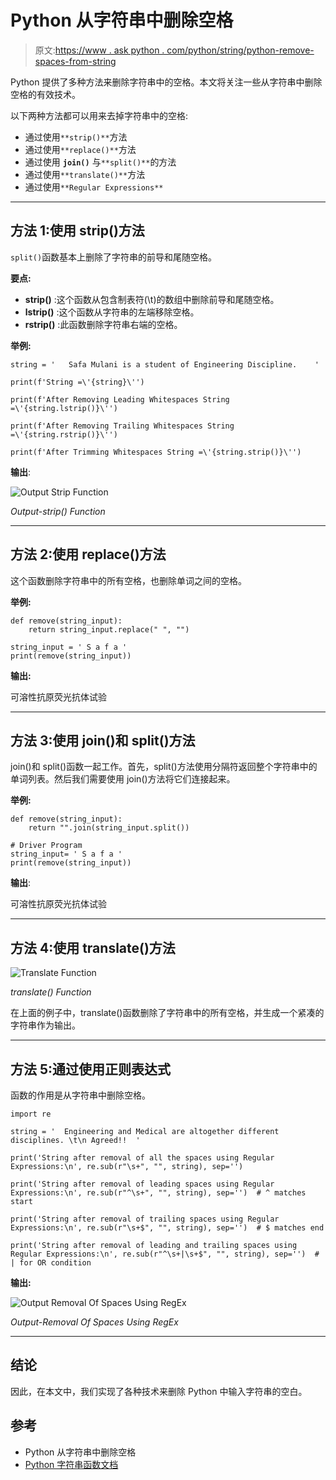 # Python 从字符串中删除空格

> 原文:[https://www . ask python . com/python/string/python-remove-spaces-from-string](https://www.askpython.com/python/string/python-remove-spaces-from-string)

Python 提供了多种方法来删除字符串中的空格。本文将关注一些从字符串中删除空格的有效技术。

以下两种方法都可以用来去掉字符串中的空格:

*   通过使用`**strip()**`方法
*   通过使用`**replace()**`方法
*   通过使用 **`join()`** 与`**split()**`的方法
*   通过使用`**translate()**`方法
*   通过使用`**Regular Expressions**`

* * *

## 方法 1:使用 strip()方法

`split()`函数基本上删除了字符串的前导和尾随空格。

**要点:**

*   **strip()** :这个函数从包含制表符(\t)的数组中删除前导和尾随空格。
*   **lstrip()** :这个函数从字符串的左端移除空格。
*   **rstrip()** :此函数删除字符串右端的空格。

**举例:**

```
string = '   Safa Mulani is a student of Engineering Discipline.    '

print(f'String =\'{string}\'')

print(f'After Removing Leading Whitespaces String =\'{string.lstrip()}\'')

print(f'After Removing Trailing Whitespaces String =\'{string.rstrip()}\'')

print(f'After Trimming Whitespaces String =\'{string.strip()}\'')

```

**输出**:

![Output Strip Function](../Images/f91c8112f96bbd90faff437dc5f9d16a.png)

*Output-strip() Function*

* * *

## 方法 2:使用 replace()方法

这个函数删除字符串中的所有空格，也删除单词之间的空格。

**举例:**

```
def remove(string_input): 
    return string_input.replace(" ", "") 

string_input = ' S a f a '
print(remove(string_input)) 

```

**输出:**

可溶性抗原荧光抗体试验

* * *

## 方法 3:使用 join()和 split()方法

join()和 split()函数一起工作。首先，split()方法使用分隔符返回整个字符串中的单词列表。然后我们需要使用 join()方法将它们连接起来。

**举例:**

```
def remove(string_input): 
    return "".join(string_input.split()) 

# Driver Program 
string_input= ' S a f a '
print(remove(string_input))

```

**输出**:

可溶性抗原荧光抗体试验

* * *

## 方法 4:使用 translate()方法

![Translate Function](../Images/4d5abacf087a63304d3d75f9d1feeacf.png)

*translate() Function*

在上面的例子中，translate()函数删除了字符串中的所有空格，并生成一个紧凑的字符串作为输出。

* * *

## 方法 5:通过使用正则表达式

函数的作用是从字符串中删除空格。

```
import re

string = '  Engineering and Medical are altogether different disciplines. \t\n Agreed!!  '

print('String after removal of all the spaces using Regular Expressions:\n', re.sub(r"\s+", "", string), sep='') 

print('String after removal of leading spaces using Regular Expressions:\n', re.sub(r"^\s+", "", string), sep='')  # ^ matches start

print('String after removal of trailing spaces using Regular Expressions:\n', re.sub(r"\s+$", "", string), sep='')  # $ matches end

print('String after removal of leading and trailing spaces using Regular Expressions:\n', re.sub(r"^\s+|\s+$", "", string), sep='')  # | for OR condition

```

**输出:**

![Output Removal Of Spaces Using RegEx](../Images/5a7539d06ece16d50ddb29d40c61ad7e.png)

*Output-Removal Of Spaces Using RegEx*

* * *

## 结论

因此，在本文中，我们实现了各种技术来删除 Python 中输入字符串的空白。

## 参考

*   Python 从字符串中删除空格
*   [Python 字符串函数文档](https://docs.python.org/3/library/string.html)